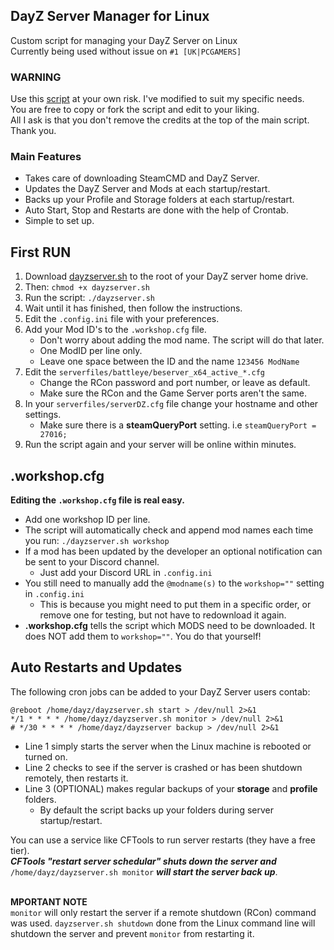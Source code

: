 ## DayZ Server Manager for Linux
Custom script for managing your DayZ Server on Linux <br/>
Currently being used without issue on `#1 [UK|PCGAMERS]`

### WARNING
Use this [script](https://github.com/haywardgg/DayZ_Server_Manager/blob/main/dayzserver.sh) at your own risk. I've modified to suit my specific needs. <br/>
You are free to copy or fork the script and edit to your liking.<br/>
All I ask is that you don't remove the credits at the top of the main script. Thank you.

### Main Features
- Takes care of downloading SteamCMD and DayZ Server.
- Updates the DayZ Server and Mods at each startup/restart.
- Backs up your Profile and Storage folders at each startup/restart.
- Auto Start, Stop and Restarts are done with the help of Crontab.
- Simple to set up. 

## First RUN
1. Download [dayzserver.sh](https://raw.githubusercontent.com/haywardgg/DayZ_Server_Manager/5536718fb3361cf4f3baad9293f61918636e16c7/dayzserver.sh) to the root of your DayZ server home drive.
2. Then: `chmod +x dayzserver.sh`
3. Run the script: `./dayzserver.sh`
4. Wait until it has finished, then follow the instructions.
5. Edit the `.config.ini` file with your preferences.
6. Add your Mod ID's to the `.workshop.cfg` file.
   - Don't worry about adding the mod name. The script will do that later.
   - One ModID per line only.
   - Leave one space between the ID and the name `123456 ModName`
7. Edit the `serverfiles/battleye/beserver_x64_active_*.cfg`
   - Change the RCon password and port number, or leave as default.
   - Make sure the RCon and the Game Server ports aren't the same.
8. In your `serverfiles/serverDZ.cfg` file change your hostname and other settings.
   - Make sure there is a **steamQueryPort** setting. i.e `steamQueryPort = 27016;`
9. Run the script again and your server will be online within minutes.

## .workshop.cfg 
**Editing the `.workshop.cfg` file is real easy.**<br/>
- Add one workshop ID per line.<br/>
- The script will automatically check and append mod names each time you run: `./dayzserver.sh workshop`<br/>
- If a mod has been updated by the developer an optional notification can be sent to your Discord channel. <br/>
   - Just add your Discord URL in `.config.ini`
- You still need to manually add the `@modname(s)` to the `workshop=""` setting in `.config.ini`
   - This is because you might need to put them in a specific order, or remove one for testing, but not have to redownload it again.
- **.workshop.cfg** tells the script which MODS need to be downloaded. It does NOT add them to `workshop=""`. You do that yourself!

## Auto Restarts and Updates
The following cron jobs can be added to your DayZ Server users contab:<br/>
```
@reboot /home/dayz/dayzserver.sh start > /dev/null 2>&1
*/1 * * * * /home/dayz/dayzserver.sh monitor > /dev/null 2>&1
# */30 * * * * /home/dayz/dayzserver backup > /dev/null 2>&1
```
- Line 1 simply starts the server when the Linux machine is rebooted or turned on.
- Line 2 checks to see if the server is crashed or has been shutdown remotely, then restarts it.
- Line 3 (OPTIONAL) makes regular backups of your **storage** and **profile** folders.
   - By default the script backs up your folders during server startup/restart. 

You can use a service like CFTools to run server restarts (they have a free tier).<br/>
***CFTools "restart server schedular" shuts down the server and*** `/home/dayz/dayzserver.sh monitor` ***will start the server back up***.<br/><br>

**MPORTANT NOTE**<br/> `monitor` will only restart the server if a remote shutdown (RCon) command was used. `dayzserver.sh shutdown` done from the Linux command line will shutdown the server and prevent `monitor` from restarting it.

